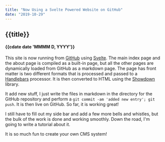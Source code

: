 ```yaml
---
title: "Now Using a Svelte Powered Website on GitHub"
date: "2019-10-29"
---
```


## {{title}}
#### {{cdate date 'MMMM D, YYYY'}}

This site is now running from [GitHub](https://GitHub.com) using 
[Svelte](https://svelte.dev). The main index page and the about page
is compiled as a built-in page, but all the other pages are dynamically
loaded from GitHub as a markdown page. The page has front matter is two
different formats that is processed and passed to a [Handlebars](https://handlebarsjs.com) processor.
It is then converted to HTML using the [Showdown](https://github.com/showdownjs/showdown) library.

It add new stuff, I just write the files in markdown in the directory for the
GitHub repository and perform a `git commit -am 'added new entry'; git push`. 
It is then live on GitHub. So far, it is working great!

I still have to fill out my side bar and add a few more bells and whistles, but
the bulk of the work is done and working smoothly. Down the road, I'm going to
write a tutorial about it.

It is so much fun to create your own CMS system!
